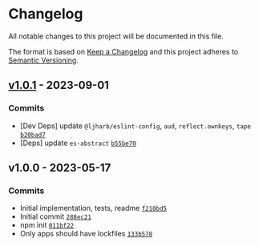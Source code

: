 # Changelog

All notable changes to this project will be documented in this file.

The format is based on [Keep a Changelog](https://keepachangelog.com/en/1.0.0/)
and this project adheres to [Semantic Versioning](https://semver.org/spec/v2.0.0.html).

## [v1.0.1](https://github.com/es-shims/Math.f16round/compare/v1.0.0...v1.0.1) - 2023-09-01

### Commits

- [Dev Deps] update `@ljharb/eslint-config`, `aud`, `reflect.ownkeys`, `tape` [`b20bad7`](https://github.com/es-shims/Math.f16round/commit/b20bad70a0522c1a9fc2d3811dcdff1470b3e503)
- [Deps] update `es-abstract` [`b55be70`](https://github.com/es-shims/Math.f16round/commit/b55be70144aa11a219ff8617c60a41d8c2e0d505)

## v1.0.0 - 2023-05-17

### Commits

- Initial implementation, tests, readme [`f210bd5`](https://github.com/es-shims/Math.f16round/commit/f210bd540aee409f714a99dfdd1604255947f543)
- Initial commit [`288ec21`](https://github.com/es-shims/Math.f16round/commit/288ec21c223307574daa6b93ecfdca71eb90c840)
- npm init [`011bf22`](https://github.com/es-shims/Math.f16round/commit/011bf22493c52567139c21ebdb2f7fc3d544d99d)
- Only apps should have lockfiles [`133b578`](https://github.com/es-shims/Math.f16round/commit/133b57800576a884f3debb433d7906877fe108ce)
